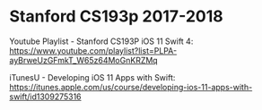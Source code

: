 # Stanford CS193p 2017-2018

Youtube Playlist - Stanford CS193P iOS 11 Swift 4: https://www.youtube.com/playlist?list=PLPA-ayBrweUzGFmkT_W65z64MoGnKRZMq

iTunesU - Developing iOS 11 Apps with Swift: https://itunes.apple.com/us/course/developing-ios-11-apps-with-swift/id1309275316
